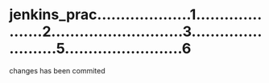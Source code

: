 # jenkins_prac....................1.....................2............................3.........................5.........................6
changes has been commited